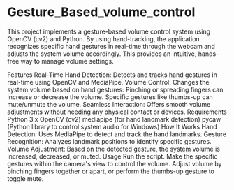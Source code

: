 # Gesture_Based_volume_control

This project implements a gesture-based volume control system using OpenCV (cv2) and Python. By using hand-tracking, the application recognizes specific hand gestures in real-time through the webcam and adjusts the system volume accordingly. This provides an intuitive, hands-free way to manage volume settings.

Features
Real-Time Hand Detection: Detects and tracks hand gestures in real-time using OpenCV and MediaPipe.
Volume Control: Changes the system volume based on hand gestures:
Pinching or spreading fingers can increase or decrease the volume.
Specific gestures like thumbs-up can mute/unmute the volume.
Seamless Interaction: Offers smooth volume adjustments without needing any physical contact or devices.
Requirements
Python 3.x
OpenCV (cv2)
mediapipe (for hand landmark detection)
pycaw (Python library to control system audio for Windows)
How It Works
Hand Detection: Uses MediaPipe to detect and track the hand landmarks.
Gesture Recognition: Analyzes landmark positions to identify specific gestures.
Volume Adjustment: Based on the detected gesture, the system volume is increased, decreased, or muted.
Usage
Run the script.
Make the specific gestures within the camera's view to control the volume.
Adjust volume by pinching fingers together or apart, or perform the thumbs-up gesture to toggle mute.
